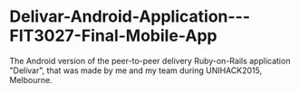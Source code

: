 # Delivar-Android-Application---FIT3027-Final-Mobile-App
The Android version of the peer-to-peer delivery Ruby-on-Rails application "Delivar", that was made by me and my team during UNIHACK2015, Melbourne.

